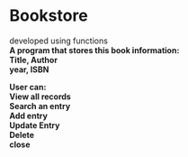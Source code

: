 # Bookstore
 developed using functions<br />
 <b>A program that stores this book information:<br /><b>
 Title, Author<br />
 year, ISBN<br />
 
User can:<br />
View all records<br />
Search an entry<br />
Add entry<br />
Update Entry<br />
Delete<br />
close<br />
